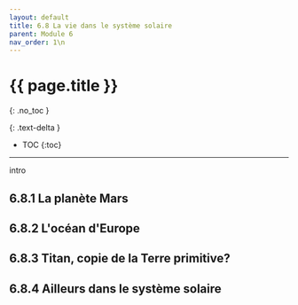 ```yaml
---
layout: default
title: 6.8 La vie dans le système solaire
parent: Module 6
nav_order: 1\n
---
```


# {{ page.title }}
{: .no_toc }

{: .text-delta }
- TOC
{:toc}
---
intro
## 6.8.1 La planète Mars
## 6.8.2 L'océan d'Europe
## 6.8.3 Titan, copie de la Terre primitive?
## 6.8.4 Ailleurs dans le système solaire
